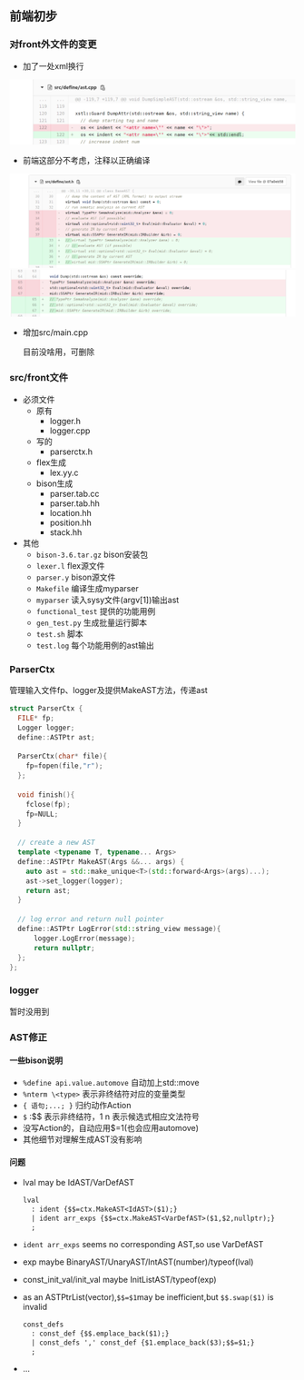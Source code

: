 ## 前端初步

### 对front外文件的变更

- 加了一处xml换行

![image-20200628122241345](issues.assets/image-20200628122241345.png)

- 前端这部分不考虑，注释以正确编译

![image-20200628122349921](issues.assets/image-20200628122349921.png)![image-20200628122407299](issues.assets/image-20200628122407299.png)

- 增加src/main.cpp

  目前没啥用，可删除



### src/front文件

- 必须文件
  - 原有
    - logger.h
    - logger.cpp
  - 写的
    - parserctx.h
  - flex生成
    - lex.yy.c
  - bison生成
    - parser.tab.cc
    - parser.tab.hh
    - location.hh
    - position.hh
    - stack.hh
- 其他
  - `bison-3.6.tar.gz` bison安装包
  - `lexer.l` flex源文件
  - `parser.y` bison源文件
  - `Makefile` 编译生成myparser
  - `myparser` 读入sysy文件(argv[1])输出ast
  - `functional_test` 提供的功能用例
  - `gen_test.py` 生成批量运行脚本
  - `test.sh` 脚本
  - `test.log` 每个功能用例的ast输出



### ParserCtx

管理输入文件fp、logger及提供MakeAST方法，传递ast

```c++
struct ParserCtx {
  FILE* fp;
  Logger logger;
  define::ASTPtr ast;

  ParserCtx(char* file){
    fp=fopen(file,"r");
  };

  void finish(){
    fclose(fp);
    fp=NULL;
  }

  // create a new AST
  template <typename T, typename... Args>
  define::ASTPtr MakeAST(Args &&... args) {
    auto ast = std::make_unique<T>(std::forward<Args>(args)...);
    ast->set_logger(logger);
    return ast;
  }

  // log error and return null pointer
  define::ASTPtr LogError(std::string_view message){
      logger.LogError(message);
      return nullptr;
  };
};
```



### logger

暂时没用到



### AST修正

#### 一些bison说明

- `%define api.value.automove` 自动加上std::move
- `%nterm \<type>` 表示非终结符对应的变量类型
- `{ 语句;...; }` 归约动作Action
- `$` :$$ 表示非终结符，$1~$n 表示候选式相应文法符号
- 没写Action的，自动应用$$=$1(也会应用automove)
- 其他细节对理解生成AST没有影响

#### 问题

- lval may be IdAST/VarDefAST

  ```
  lval
    : ident {$$=ctx.MakeAST<IdAST>($1);}
    | ident arr_exps {$$=ctx.MakeAST<VarDefAST>($1,$2,nullptr);}
    ;
  ```

- `ident arr_exps` seems no corresponding AST,so use VarDefAST

- exp maybe BinaryAST/UnaryAST/IntAST(number)/typeof(lval)

- const_init_val/init_val maybe InitListAST/typeof(exp)

- as an ASTPtrList(vector),`$$=$1`may be inefficient,but `$$.swap($1)` is invalid

  ```
  const_defs
    : const_def {$$.emplace_back($1);}
    | const_defs ',' const_def {$1.emplace_back($3);$$=$1;}
    ;
  ```

- ...